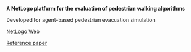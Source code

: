 **A NetLogo platform for the evaluation of pedestrian walking algorithms**

Developed for agent-based pedestrian evacuation simulation

[NetLogo Web](http://netlogoweb.org/web?https://raw.githubusercontent.com/fardadhp/walking_algorithms_evaluation/master/Pedestrian_navigation_Algorithm_Evaluation_platform.nlogo)

[Reference paper](https://arxiv.org/ftp/arxiv/papers/1801/1801.09604.pdf)
